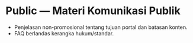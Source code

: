# Public — Materi Komunikasi Publik

- Penjelasan non-promosional tentang tujuan portal dan batasan konten.
- FAQ berlandas kerangka hukum/standar.
